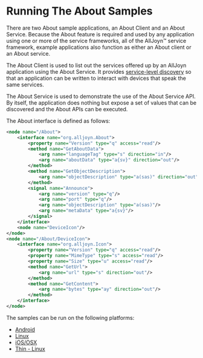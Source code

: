 # Running The About Samples

There are two About sample applications, an About Client and an About Service. 
Because the About feature is required and used by any application using one or 
more of the service frameworks, all of the AllJoyn&trade; service framework, 
example applications also function as either an About client or an About service. 

The About Client is used to list out the services offered up by an 
AllJoyn application using the About Service. It provides [service-level discovery][service_discovery] 
so that an application can be written to interact with devices that speak the same services.

The About Service is used to demonstrate the use of the About Service API.  By itself, the application does nothing but expose a set of values that can be discovered and the About APIs can be executed.

The About interface is defined as follows:

```xml
<node name="/About">
    <interface name="org.alljoyn.About">
        <property name="Version" type="q" access="read"/>
        <method name="GetAboutData">
            <arg name="languageTag" type="s" direction="in"/>
            <arg name="aboutData" type="a{sv}" direction="out"/>
        </method>
        <method name="GetObjectDescription">
            <arg name="objectDescription" type="a(sas)" direction="out"/>
        </method>
        <signal name="Announce">
            <arg name="version" type="q"/>
            <arg name="port" type="q"/>
            <arg name="objectDescription" type="a(sas)"/>
            <arg name="metaData" type="a{sv}"/>
        </signal>
    </interface>
    <node name="DeviceIcon"/>
</node>
<node name="/About/DeviceIcon">
    <interface name="org.alljoyn.Icon">
        <property name="Version" type="q" access="read"/>
        <property name="MimeType" type="s" access="read"/>
        <property name="Size" type="u" access="read"/>
        <method name="GetUrl">
            <arg name="url" type="s" direction="out"/>
        </method>
        <method name="GetContent">
            <arg name="bytes" type="ay" direction="out"/>
        </method>
    </interface>
</node>
```

The samples can be run on the following platforms:
* [Android][android]
* [Linux][linux]
* [iOS/OSX][ios_osx]
* [Thin - Linux][thin_linux]

[service_discovery]: /learn/core/about-announcement
[android]: /develop/run-sample-apps/about/android
[linux]: /develop/run-sample-apps/about/linux
[ios_osx]: /develop/run-sample-apps/about/ios_osx
[thin_linux]: /develop/run-sample-apps/about/thin_linux
